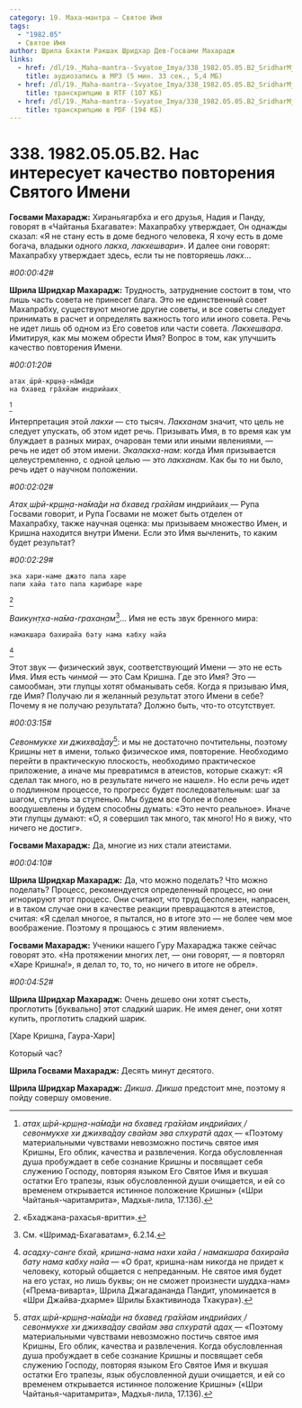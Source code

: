 ```yaml
---
category: 19. Маха-мантра — Святое Имя
tags:
  - "1982.05"
  - Святое Имя
author: Шрила Бхакти Ракшак Шридхар Дев-Госвами Махарадж
links:
  - href: /dl/19._Maha-mantra--Svyatoe_Imya/338_1982.05.05.B2_SridharMj_Nas_interesuet_kachestvo_povtorenija_Svjatogo_Imeni.mp3
    title: аудиозапись в MP3 (5 мин. 33 сек., 5,4 МБ)
  - href: /dl/19._Maha-mantra--Svyatoe_Imya/338_1982.05.05.B2_SridharMj_Nas_interesuet_kachestvo_povtorenija_Svjatogo_Imeni.rtf
    title: транскрипцию в RTF (107 КБ)
  - href: /dl/19._Maha-mantra--Svyatoe_Imya/338_1982.05.05.B2_SridharMj_Nas_interesuet_kachestvo_povtorenija_Svjatogo_Imeni.pdf
    title: транскрипцию в PDF (194 КБ)
---
```


# 338. 1982.05.05.B2. Нас интересует качество повторения Святого Имени

**Госвами Махарадж:** Хираньягарбха и его друзья, Надия и Панду, говорят в «Чайтанья Бхагавате»: Махапрабху утверждает, Он однажды сказал: «Я не стану есть в доме бедного человека, Я хочу есть в доме богача, владыки одного *лакха, лакхешвари*». И далее они говорят: Махапрабху утверждает здесь, если ты не повторяешь *лакх*…

*#00:00:42#*

**Шрила Шридхар Махарадж:** Трудность, затруднение состоит в том, что лишь часть совета не принесет блага. Это не единственный совет Махапрабху, существуют многие другие советы, и все советы следует принимать в расчет и определять важность того или иного совета. Речь не идет лишь об одном из Его советов или части совета. *Лакхешвара*. Имитируя, как мы можем обрести Имя? Вопрос в том, как улучшить качество повторения Имени.

*#00:01:20#*

    атах̣ ш́рӣ-кр̣ш̣н̣а-на̄ма̄ди
    на бхавед гра̄хйам индрийаих̣
[^_ftn1]

Интерпретация этой *лакхи* — сто тысяч. *Лакханам* значит, что цель не следует упускать, об этом идет речь. Призывать Имя, в то время как ум блуждает в разных мирах, очарован теми или иными явлениями, — речь не идет об этом имени. *Экалакха-нам*: когда Имя призывается целеустремленно, с одной целью — это *лакханам*. Как бы то ни было, речь идет о научном положении.

*#00:02:02#*

*Атах̣ ш́рӣ-кр̣ш̣н̣а-на̄ма̄ди на бхавед гра̄хйам* индрийаих̣ — Рупа Госвами говорит, и Рупа Госвами не может быть отделен от Махапрабху, также научная оценка: мы призываем множество Имен, и Кришна находится внутри Имени. Если это Имя вычленить, то каким будет результат?

*#00:02:29#*

    эка хари-наме джато папа харе
    папи хайа тато папа карибаре наре
[^_ftn2]

*Ваикун̣т̣ха-на̄ма-грахан̣ам*[^_ftn3]… Имя не есть звук бренного мира:

    намакшара бахирайа бату нама кабху найа
[^_ftn4]

Этот звук — физический звук, соответствующий Имени — это не есть Имя. Имя есть *чинмой* — это Сам Кришна. Где это Имя? Это — самообман, эти глупцы хотят обманывать себя. Когда я призываю Имя, где Имя? Получаю ли я желанный результат этого Имени в себе? Почему я не получаю результата? Должно быть, что-то отсутствует.

*#00:03:15#*

*Севонмукхе хи джихва̄дау*[^_ftn5]: и мы не достаточно почтительны, поэтому Кришны нет в имени, только физическое имя, повторение. Необходимо перейти в практическую плоскость, необходимо практическое приложение, а иначе мы превратимся в атеистов, которые скажут: «Я сделал так много, но в результате ничего не нашел». Но если речь идет о подлинном процессе, то прогресс будет последовательным: шаг за шагом, ступень за ступенью. Мы будем все более и более воодушевлены и будем способны думать: «Это нечто реальное». Иначе эти глупцы думают: «О, я совершил так много, так много! Но я вижу, что ничего не достиг».

**Госвами Махарадж:** Да, многие из них стали атеистами.

*#00:04:10#*

**Шрила Шридхар Махарадж:** Да, что можно поделать? Что можно поделать? Процесс, рекомендуется определенный процесс, но они игнорируют этот процесс. Они считают, что труд бесполезен, напрасен, и в таком случае они в качестве реакции превращаются в атеистов, считая: «Я сделал многое, я пытался, но в итоге это — не более чем мое воображение. Поэтому я прощаюсь с этим явлением».

**Госвами Махарадж:** Ученики нашего Гуру Махараджа также сейчас говорят это. «На протяжении многих лет, — они говорят, — я повторял «Харе Кришна!», я делал то, то, то, но ничего в итоге не обрел».

*#00:04:52#*

**Шрила Шридхар Махарадж:** Очень дешево они хотят съесть, проглотить [буквально] этот сладкий шарик. Не имея денег, они хотят купить, проглотить сладкий шарик.

[Харе Кришна, Гаура-Хари]

Который час?

**Шрила Госвами Махарадж:** Десять минут десятого.

**Шрила Шридхар Махарадж:** *Дикша*. *Дикша* предстоит мне, поэтому я пойду совершу омовение.



[^_ftn1]: *атах̣ ш́рӣ-кр̣ш̣н̣а-на̄ма̄ди на бхавед гра̄хйам индрийаих̣ / севонмукхе хи джихва̄дау свайам эва спхуратй адах̣* — «Поэтому материальными чувствами невозможно постичь святое имя Кришны, Его облик, качества и развлечения. Когда обусловленная душа пробуждает в себе сознание Кришны и посвящает себя служению Господу, повторяя языком Его Святое Имя и вкушая остатки Его трапезы, язык обусловленной души очищается, и ей со временем открывается истинное положение Кришны» («Шри Чайтанья-чаритамрита», Мадхья-лила, 17.136).

[^_ftn2]: «Бхаджана-рахасья-вритти».

[^_ftn3]: См. «Шримад-Бхагаватам», 6.2.14.

[^_ftn4]: *асадху-санге бхай, кришна-нама нахи хайа / намакшара бахирайа бату нама кабху найа* — «О брат, кришна-нам никогда не придет к человеку, который общается с непреданным. Не святое имя будет на его устах, но лишь буквы; он не сможет произнести шуддха-нам» («Према-виварта», Шрила Джагадананда Пандит, упоминается в «Шри Джайва-дхарме» Шрилы Бхактивинода Тхакура»).

[^_ftn5]: *атах̣ ш́рӣ-кр̣ш̣н̣а-на̄ма̄ди на бхавед гра̄хйам индрийаих̣ / севонмукхе хи джихва̄дау свайам эва спхуратй адах̣* — «Поэтому материальными чувствами невозможно постичь святое имя Кришны, Его облик, качества и развлечения. Когда обусловленная душа пробуждает в себе сознание Кришны и посвящает себя служению Господу, повторяя языком Его Святое Имя и вкушая остатки Его трапезы, язык обусловленной души очищается, и ей со временем открывается истинное положение Кришны» («Шри Чайтанья-чаритамрита», Мадхья-лила, 17.136).

